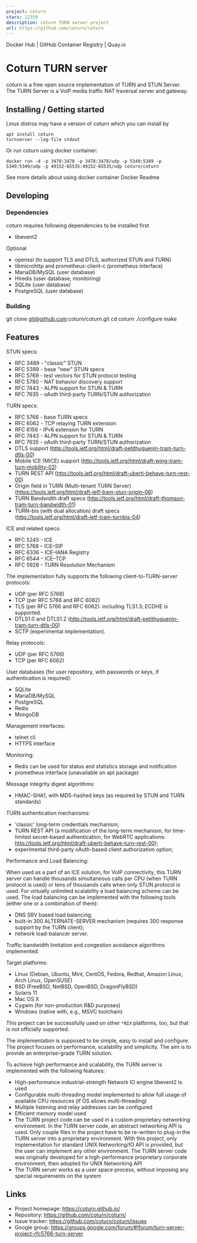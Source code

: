 ```yaml
---
project: coturn
stars: 12359
description: coturn TURN server project
url: https://github.com/coturn/coturn
---
```


Docker Hub | GitHub Container Registry | Quay.io

Coturn TURN server
==================

coturn is a free open source implementation of TURN and STUN Server. The TURN Server is a VoIP media traffic NAT traversal server and gateway.

Installing / Getting started
----------------------------

Linux distros may have a version of coturn which you can install by

```
apt install coturn
turnserver --log-file stdout
```

Or run coturn using docker container:

```
docker run -d -p 3478:3478 -p 3478:3478/udp -p 5349:5349 -p 5349:5349/udp -p 49152-65535:49152-65535/udp coturn/coturn
```

See more details about using docker container Docker Readme

Developing
----------

### Dependencies

coturn requires following dependencies to be installed first

-   libevent2

Optional

-   openssl (to support TLS and DTLS, authorized STUN and TURN)
-   libmicrohttp and prometheus-client-c (prometheus interface)
-   MariaDB/MySQL (user database)
-   Hiredis (user database, monitoring)
-   SQLite (user database)
-   PostgreSQL (user database)

### Building

git clone git@github.com:coturn/coturn.git
cd coturn
./configure
make

Features
--------

STUN specs:

-   RFC 3489 - "classic" STUN
-   RFC 5389 - base "new" STUN specs
-   RFC 5769 - test vectors for STUN protocol testing
-   RFC 5780 - NAT behavior discovery support
-   RFC 7443 - ALPN support for STUN & TURN
-   RFC 7635 - oAuth third-party TURN/STUN authorization

TURN specs:

-   RFC 5766 - base TURN specs
-   RFC 6062 - TCP relaying TURN extension
-   RFC 6156 - IPv6 extension for TURN
-   RFC 7443 - ALPN support for STUN & TURN
-   RFC 7635 - oAuth third-party TURN/STUN authorization
-   DTLS support (http://tools.ietf.org/html/draft-petithuguenin-tram-turn-dtls-00)
-   Mobile ICE (MICE) support (http://tools.ietf.org/html/draft-wing-tram-turn-mobility-02)
-   TURN REST API (http://tools.ietf.org/html/draft-uberti-behave-turn-rest-00)
-   Origin field in TURN (Multi-tenant TURN Server) (https://tools.ietf.org/html/draft-ietf-tram-stun-origin-06)
-   TURN Bandwidth draft specs (http://tools.ietf.org/html/draft-thomson-tram-turn-bandwidth-01)
-   TURN-bis (with dual allocation) draft specs (http://tools.ietf.org/html/draft-ietf-tram-turnbis-04)

ICE and related specs:

-   RFC 5245 - ICE
-   RFC 5768 – ICE–SIP
-   RFC 6336 – ICE–IANA Registry
-   RFC 6544 – ICE–TCP
-   RFC 5928 - TURN Resolution Mechanism

The implementation fully supports the following client-to-TURN-server protocols:

-   UDP (per RFC 5766)
-   TCP (per RFC 5766 and RFC 6062)
-   TLS (per RFC 5766 and RFC 6062): including TLS1.3; ECDHE is supported.
-   DTLS1.0 and DTLS1.2 (http://tools.ietf.org/html/draft-petithuguenin-tram-turn-dtls-00)
-   SCTP (experimental implementation).

Relay protocols:

-   UDP (per RFC 5766)
-   TCP (per RFC 6062)

User databases (for user repository, with passwords or keys, if authentication is required):

-   SQLite
-   MariaDB/MySQL
-   PostgreSQL
-   Redis
-   MongoDB

Management interfaces:

-   telnet cli
-   HTTPS interface

Monitoring:

-   Redis can be used for status and statistics storage and notification
-   prometheus interface (unavailable on apt package)

Message integrity digest algorithms:

-   HMAC-SHA1, with MD5-hashed keys (as required by STUN and TURN standards)

TURN authentication mechanisms:

-   'classic' long-term credentials mechanism;
-   TURN REST API (a modification of the long-term mechanism, for time-limited secret-based authentication, for WebRTC applications: http://tools.ietf.org/html/draft-uberti-behave-turn-rest-00);
-   experimental third-party oAuth-based client authorization option;

Performance and Load Balancing:

When used as a part of an ICE solution, for VoIP connectivity, this TURN server can handle thousands simultaneous calls per CPU (when TURN protocol is used) or tens of thousands calls when only STUN protocol is used. For virtually unlimited scalability a load balancing scheme can be used. The load balancing can be implemented with the following tools (either one or a combination of them):

-   DNS SRV based load balancing;
-   built-in 300 ALTERNATE-SERVER mechanism (requires 300 response support by the TURN client);
-   network load-balancer server.

Traffic bandwidth limitation and congestion avoidance algorithms implemented.

Target platforms:

-   Linux (Debian, Ubuntu, Mint, CentOS, Fedora, Redhat, Amazon Linux, Arch Linux, OpenSUSE)
-   BSD (FreeBSD, NetBSD, OpenBSD, DragonFlyBSD)
-   Solaris 11
-   Mac OS X
-   Cygwin (for non-production R&D purposes)
-   Windows (native with, e.g., MSVC toolchain)

This project can be successfully used on other `*NIX` platforms, too, but that is not officially supported.

The implementation is supposed to be simple, easy to install and configure. The project focuses on performance, scalability and simplicity. The aim is to provide an enterprise-grade TURN solution.

To achieve high performance and scalability, the TURN server is implemented with the following features:

-   High-performance industrial-strength Network IO engine libevent2 is used
-   Configurable multi-threading model implemented to allow full usage of available CPU resources (if OS allows multi-threading)
-   Multiple listening and relay addresses can be configured
-   Efficient memory model used
-   The TURN project code can be used in a custom proprietary networking environment. In the TURN server code, an abstract networking API is used. Only couple files in the project have to be re-written to plug-in the TURN server into a proprietary environment. With this project, only implementation for standard UNIX Networking/IO API is provided, but the user can implement any other environment. The TURN server code was originally developed for a high-performance proprietary corporate environment, then adopted for UNIX Networking API
-   The TURN server works as a user space process, without imposing any special requirements on the system

Links
-----

-   Project homepage: https://coturn.github.io/
-   Repository: https://github.com/coturn/coturn/
-   Issue tracker: https://github.com/coturn/coturn/issues
-   Google group: https://groups.google.com/forum/#!forum/turn-server-project-rfc5766-turn-server
